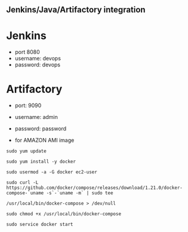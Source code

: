 ## Jenkins/Java/Artifactory integration 

# Jenkins 
- port 8080
- username: devops
- password: devops 


# Artifactory
- port: 9090
- username: admin
- password: password 


- for AMAZON AMI image 

```sudo yum update```

```sudo yum install -y docker```

```sudo usermod -a -G docker ec2-user```

```sudo curl -L https://github.com/docker/compose/releases/download/1.21.0/docker-compose-`uname -s`-`uname -m` | sudo tee``` 

```/usr/local/bin/docker-compose > /dev/null```

```sudo chmod +x /usr/local/bin/docker-compose```

```sudo service docker start```
